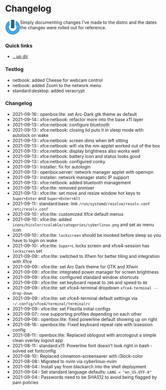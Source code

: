 Changelog
====================================================================================================
<img align="left" width="48" height="48" src="../art/logo_256x256.png">
Simply documenting changes I've made to the distro and the dates the changes were rolled out for 
reference. 
<br><br>

### Quick links
* [.. up dir](..)

### Testlog <a name="testlog"/></a>
* netbook: added Cheese for webcam control
* netbook: added Zoom to the network menu
* standard:desktop: added veracrypt

### Changelog <a name="changelog"/></a>
* 2021-09-16:: openbox:lite: set Arc-Dark gtk theme as default
* 2021-09-14:: xfce:netbook: refactor more into the base x11 layer
* 2021-09-13:: xfce:netbook: configure bluetooth
* 2021-09-13:: xfce:netbook: closing lid puts it in sleep mode with autolock on wake
* 2021-09-13:: xfce:netbook: screen dims when left sitting
* 2021-09-13:: xfce:netbook: wifi via the nm-applet worked out of the box
* 2021-09-13:: xfce:netbook: display brightness also works well
* 2021-09-13:: xfce:netbook: battery icon and status looks good
* 2021-09-13:: xfce:netbook: configured conky
* 2021-09-13:: installer: fix for autologin
* 2021-09-13:: openbox:server: network manager applet with openvpn
* 2021-09-13:: installer: network manager static IP support
* 2021-09-13:: xfce:netbook: added bluetooth management
* 2021-09-13:: xfce:lite: removed pnmixer
* 2021-09-13:: xfce:lite: set move and resize window hot keys to `Super+Enter` and `Super+Enter+Alt`
* 2021-09-11:: standard:base: link `/run/systemd/resolve/resolv.conf` `/etc/resolv.conf`
* 2021-09-10:: xfce:lite: customized Xfce default menus
* 2021-09-10:: xfce:lite: added `icons/hicolor/scalable/categories/cyberlinux.png` and set as menu icon
* 2021-09-10:: xfce:lite: `lockscreen` should be invoked before sleep so you have to login on wake
* 2021-09-10:: xfce:lite: `Super+L` locks screen and xfce4-session has `lockscreen` set
* 2021-09-09:: xfce:lite: switched to Xfwm for better tiling and integration with Xfce
* 2021-09-09:: xfce:lite: set Arc Dark theme for GTK and Xfwm
* 2021-09-09:: xfce:lite: integrated power manager for screen brightness
* 2021-09-09:: xfce:lite: configured standard window shortcuts
* 2021-09-09:: xfce:lite: set keyboard repeat to `200` and speed to `80`
* 2021-09-09:: xfce:lite: set xfce4-terminal dropdown `xfce4-terminal --drop-down`
* 2021-09-09:: xfce:lite: set xfce4-terminal default settings via `~/.config/xfce4/terminal/terminalrc`
* 2021-09-09:: xfce:lite: set Filezilla initial configs
* 2021-09-07:: now supporting profiles depending on each other
* 2021-09-06:: openbox:lite: fixed powerline default showing up on right
* 2021-08-16:: openbox:lite: Fixed keyboard repeat rate with lxsession config
* 2021-08-11:: openbox:lite: Replaced oblogout with arcologout a simple clean overlay logout app
* 2021-08-11:: standard:x11: Powerline font doesn't look right in bash - solved set fontconfig
* 2021-08-10:: Replaced cinnamon-screensaver with i3lock-color
* 2021-08-08:: Migrated to nvim via cyberlinux-nvim
* 2021-08-04:: Install yay from blackarch into the shell deployment
* 2021-09-04:: Set standard language defaults: `LANG = "en_US.UTF-8"`
* 2021-09-04:: Passwords need to be SHA512 to avoid being flagged by pam policies

<!-- 
vim: ts=2:sw=2:sts=2
-->
